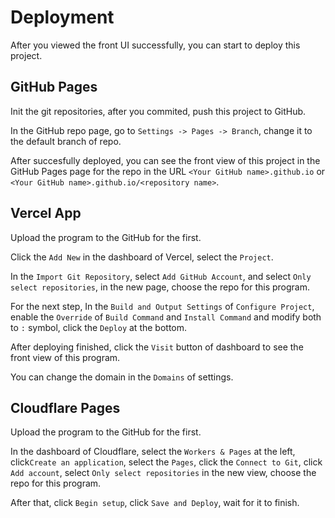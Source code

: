 # Deployment

After you viewed the front UI successfully, you can start to deploy this project.

## GitHub Pages

Init the git repositories, after you commited, push this project to GitHub.

In the GitHub repo page, go to ``Settings -> Pages -> Branch``, change it to the default branch of repo.

After succesfully deployed, you can see the front view of this project in the GitHub Pages page for the repo in the URL ``<Your GitHub name>.github.io`` or ``<Your GitHub name>.github.io/<repository name>``.

## Vercel App

Upload the program to the GitHub for the first.

Click the ``Add New`` in the dashboard of Vercel, select the ``Project``.

In the ``Import Git Repository``, select ``Add GitHub Account``, and select ``Only select repositories``, in the new page, choose the repo for this program.

For the next step, In the ``Build and Output Settings`` of ``Configure Project``, enable the ``Override`` of ``Build Command`` and ``Install Command`` and modify both to ``:`` symbol, click the ``Deploy`` at the bottom.

After deploying finished, click the ``Visit`` button of dashboard to see the front view of this program.

You can change the domain in the ``Domains`` of settings.

## Cloudflare Pages

Upload the program to the GitHub for the first.

In the dashboard of Cloudflare, select the ``Workers & Pages`` at the left, click``Create an application``, select the ``Pages``, click the ``Connect to Git``, click ``Add account``, select ``Only select repositories`` in the new view, choose the repo for this program.

After that, click ``Begin setup``, click ``Save and Deploy``, wait for it to finish.